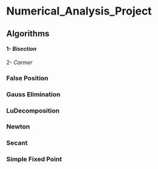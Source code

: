 # Numerical_Analysis_Project
## Algorithms
#### 1- *Bisection*
2- *Carmer*
### False Position
### Gauss Elimination
### LuDecomposition
### Newton
### Secant
### Simple Fixed Point
